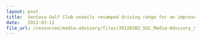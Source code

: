 ```yaml
---
layout: post
title:  Sentosa Golf Club unveils revamped driving range for an improved golfing experience
date:   2012-03-12
file_url: /resources/media-advisory/files/20120302_SGC_Media-Advisory_SGC_unveils_revamped_driving_range_for_an_improved_golfing_experience.pdf
---
```

